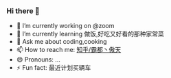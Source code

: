### Hi there 👋

- 🔭 I’m currently working on @zoom
- 🌱 I’m currently learning 做饭,好吃又好看的那种家常菜
- 💬 Ask me about coding,cooking
- 📫 How to reach me: [知乎/霸都丶傲天](https://www.zhihu.com/people/AJLoveChina)
- 😄 Pronouns: ...
- ⚡ Fun fact: 最近计划买辆车
